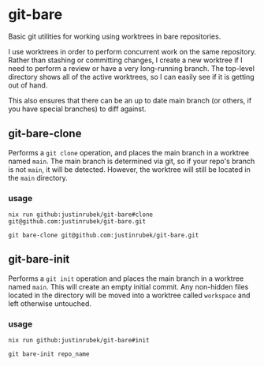 # git-bare

Basic git utilities for working using worktrees in bare repositories.

I use worktrees in order to perform concurrent work on the same repository.
Rather than stashing or committing changes, I create a new worktree if I need to perform a review or have a very long-running branch.
The top-level directory shows all of the active worktrees, so I can easily see if it is getting out of hand.

This also ensures that there can be an up to date main branch (or others, if you have special branches) to diff against.

## git-bare-clone

Performs a `git clone` operation, and places the main branch in a worktree named `main`.
The main branch is determined via git, so if your repo's branch is not `main`, it will be detected.
However, the worktree will still be located in the `main` directory.

### usage

`nix run github:justinrubek/git-bare#clone git@github.com:justinrubek/git-bare.git`

`git bare-clone git@github.com:justinrubek/git-bare.git`


## git-bare-init

Performs a `git init` operation and places the main branch in a worktree named `main`.
This will create an empty initial commit.
Any non-hidden files located in the directory will be moved into a worktree called `workspace` and left otherwise untouched.

### usage

`nix run github:justinrubek/git-bare#init`

`git bare-init repo_name`
